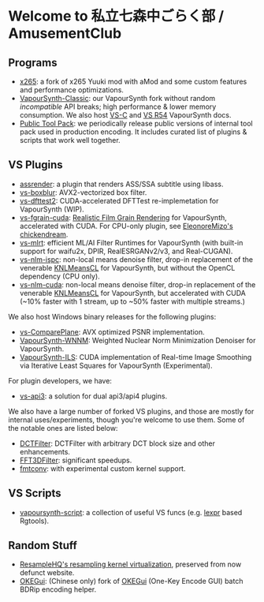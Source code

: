 # Welcome to 私立七森中ごらく部 / AmusementClub

## Programs
- [x265](https://github.com/AmusementClub/x265): a fork of x265 Yuuki mod with aMod and some custom features and performance optimizations.
- [VapourSynth-Classic](https://github.com/AmusementClub/vapoursynth-classic): our VapourSynth fork without random _incompatible_ API breaks; high performance & lower memory consumption. We also host [VS-C](https://AmusementClub.github.io/doc/) and [VS R54](https://AmusementClub.github.io/doc3/) VapourSynth docs.
- [Public Tool Pack](https://github.com/AmusementClub/tools): we periodically release public versions of internal tool pack used in production encoding. It includes curated list of plugins & scripts that work well together.


## VS Plugins
- [assrender](https://github.com/AmusementClub/assrender): a plugin that renders ASS/SSA subtitle using libass.
- [vs-boxblur](https://github.com/AmusementClub/vs-boxblur): AVX2-vectorized box filter.
- [vs-dfttest2](https://github.com/AmusementClub/vs-dfttest2): CUDA-accelerated DFTTest re-implemetation for VapourSynth (WIP).
- [vs-fgrain-cuda](https://github.com/AmusementClub/vs-fgrain-cuda): [Realistic Film Grain Rendering](https://www.ipol.im/pub/art/2017/192/) for VapourSynth, accelerated with CUDA. For CPU-only plugin, see [EleonoreMizo's chickendream](https://github.com/EleonoreMizo/chickendream).
- [vs-mlrt](https://github.com/AmusementClub/vs-mlrt): efficient ML/AI Filter Runtimes for VapourSynth (with built-in support for waifu2x, DPIR, RealESRGANv2/v3, and Real-CUGAN).
- [vs-nlm-ispc](https://github.com/AmusementClub/vs-nlm-ispc): non-local means denoise filter, drop-in replacement of the venerable [KNLMeansCL](https://github.com/Khanattila/KNLMeansCL) for VapourSynth, but without the OpenCL dependency (CPU only).
- [vs-nlm-cuda](https://github.com/AmusementClub/vs-nlm-cuda): non-local means denoise filter, drop-in replacement of the venerable [KNLMeansCL](https://github.com/Khanattila/KNLMeansCL) for VapourSynth, but accelerated with CUDA (~10% faster with 1 stream, up to ~50% faster with multiple streams.)


We also host Windows binary releases for the following plugins:
- [vs-ComparePlane](https://github.com/AmusementClub/vs-ComparePlane): AVX optimized PSNR implementation.
- [VapourSynth-WNNM](https://github.com/AmusementClub/VapourSynth-WNNM): Weighted Nuclear Norm Minimization Denoiser for VapourSynth.
- [VapourSynth-ILS](https://github.com/AmusementClub/VapourSynth-ILS): CUDA implementation of Real-time Image Smoothing via Iterative Least Squares for VapourSynth (Experimental).


For plugin developers, we have:
- [vs-api3](https://github.com/AmusementClub/vs-api3): a solution for dual api3/api4 plugins.


We also have a large number of forked VS plugins, and those are mostly for internal uses/experiments, though you're welcome to use them. Some of the notable ones are listed below:
- [DCTFilter](https://github.com/AmusementClub/VapourSynth-DCTFilter): DCTFilter with arbitrary DCT block size and other enhancements.
- [FFT3DFilter](https://github.com/AmusementClub/VapourSynth-FFT3DFilter): significant speedups.
- [fmtconv](https://github.com/AmusementClub/fmtconv): with experimental custom kernel support.


## VS Scripts
- [vapoursynth-script](https://github.com/AmusementClub/vapoursynth-script): a collection of useful VS funcs (e.g. [lexpr](https://github.com/AkarinVS/vapoursynth-plugin#expr) based Rgtools).


## Random Stuff
- [ResampleHQ's resampling kernel virtualization](https://AmusementClub.github.io/ResampleHQ/), preserved from now defunct website.
- [OKEGui](https://github.com/AmusementClub/OKEGui): (Chinese only) fork of [OKEGui](https://github.com/vcb-s/OKEGui) (One-Key Encode GUI) batch BDRip encoding helper.

